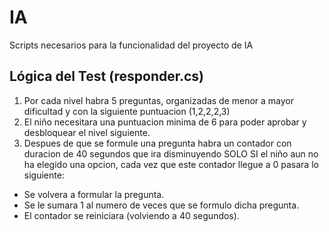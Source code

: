 # IA
Scripts necesarios para la funcionalidad del proyecto de IA

## Lógica del Test (responder.cs)
1. Por cada nivel habra 5 preguntas, organizadas de menor a mayor dificultad y con la siguiente puntuacion (1,2,2,2,3) 
2. El niño necesitara una puntuacion minima de 6 para poder aprobar y desbloquear el nivel siguiente.
3. Despues de que se formule una pregunta habra un contador con duracion de 40 segundos que ira disminuyendo SOLO SI el niño aun no ha elegido una opcion, cada vez que este contador llegue a 0 pasara lo siguiente:

- Se volvera a formular la pregunta.
- Se le sumara 1 al numero de veces que se formulo dicha pregunta.
- El contador se reiniciara (volviendo a 40 segundos). 
